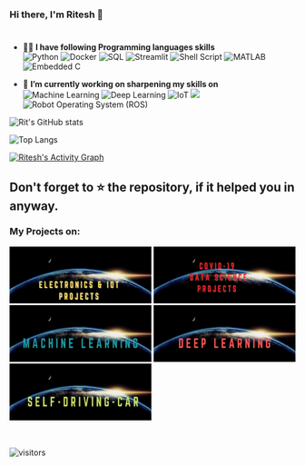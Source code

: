 ### Hi there, I'm Ritesh 👋
# 

<!--
**RIT-MESH/RIT-MESH** is a ✨ _special_ ✨ repository because its `README.md` (this file) appears on your GitHub profile.

Here are some ideas to get you started:


- 👯 I’m looking to collaborate on ...
- 🤔 I’m looking for help with ...
- 💬 Ask me about ...
- 📫 How to reach me: ...
- 😄 Pronouns: ...
- ⚡ Fun fact: ...
-->
- 👨‍💻 **I have following Programming languages skills**\
  <img alt="Python" src="https://img.shields.io/badge/python%20-%2314354C.svg?&style=for-the-badge&logo=python&logoColor=white" /> ![Docker](https://img.shields.io/static/v1?style=for-the-badge&message=Docker&color=2496ED&logo=Docker&logoColor=FFFFFF&label=) <img alt="SQL" src="https://img.shields.io/badge/SQL%20-%23FF6F00.svg?&style=for-the-badge&logo=SQL&logoColor=white" /> ![Streamlit](https://img.shields.io/static/v1?style=for-the-badge&message=Streamlit&color=FF4B4B&logo=Streamlit&logoColor=FFFFFF&label=) ![Shell Script](https://img.shields.io/static/v1?style=for-the-badge&message=Shell+Script&color=222222&logo=Shell+Script&logoColor=FFD500&label=)   ![MATLAB](https://img.shields.io/static/v1?style=for-the-badge&message=MATLAB&color=006643&logo=MATLAB&logoColor=FFFFFF&label=) ![Embedded C](https://img.shields.io/static/v1?style=for-the-badge&message=Embedded+C&color=AA344D&logo=Embedded+C&logoColor=FFFFFF&label=) 

- 🔭 **I’m currently working on sharpening my skills on** \
<img alt="Machine Learning" src="https://img.shields.io/badge/Machine Learning%20-%2314354C.svg?&style=for-the-badge&logo=Machine Learning&logoColor=white" /> <img alt="Deep Learning" src="https://img.shields.io/badge/Deep Learning%20-%23D00000.svg?&style=for-the-badge&logo=Deep Learning&logoColor=white"/> <img alt="IoT" src="https://img.shields.io/badge/IoT%20-%23FF6F00.svg?&style=for-the-badge&logo=IoT&logoColor=white" />  <img src="https://img.shields.io/badge/opencv%20-%2514354C.svg?&style=for-the-badge&logo=opencv&logoColor=white"> <img alt="Robot Operating System (ROS)" src="https://img.shields.io/badge/Robot Operating System (ROS)%20-%23430098.svg?&style=for-the-badge&logo=Robot Operating System (ROS)&logoColor=white" />


![Rit's GitHub stats](https://github-readme-stats.vercel.app/api?username=RIT-MESH&hide=contribs,prs&theme=default&count_private=true&show_icons=true)

![Top Langs](https://github-readme-stats.vercel.app/api/top-langs/?hide=html,jupyter+notebook&username=RIT-MESH&theme=default&layout=compact)

<a href="https://github.com/RIT-MESH/github-readme-activity-graph"><img alt="Ritesh's Activity Graph" src="https://activity-graph.herokuapp.com/graph?username=RIT-MESH&bg_color=fdfefe&color=040404&line=08aadf&point=df0f08" /></a>

## Don't forget to ⭐ the repository, if it helped you in anyway.

### My Projects on:
<a href="https://github.com/RIT-MESH/Electronics-and-IoT-Projects" target="_blank"><img src="https://github.com/RIT-MESH/RIT-MESH/blob/main/Electronics-and-IoT-Projects.png" width=250 height=100 ></a> <a href="https://github.com/RIT-MESH/Covid19-projects" target="_blank"><img src="https://github.com/RIT-MESH/RIT-MESH/blob/main/COVID-19%20DATA%20SCIENCE%20PROJECTS.png" width=250 height=100 ></a> <a href="https://github.com/RIT-MESH/Machine-learning-projects" target="_blank"><img src="https://github.com/RIT-MESH/RIT-MESH/blob/main/Machine%20Learning.png" width=250 height=100 ></a> <a href="https://github.com/RIT-MESH/Deep-learning-and-Computer-Vision-projects" target="_blank"><img src="https://github.com/RIT-MESH/RIT-MESH/blob/main/Deep%20Learning.png" width=250 height=100 ></a>  <a href="https://github.com/RIT-MESH/Self-Driving-Car-courses-and-projects" target="_blank"> <img src="https://github.com/RIT-MESH/RIT-MESH/blob/main/Self-Driving-Car.png" width=250 height=100></a>

&nbsp; 



![visitors](https://visitor-badge.laobi.icu/badge?page_id=RIT-MESH)

